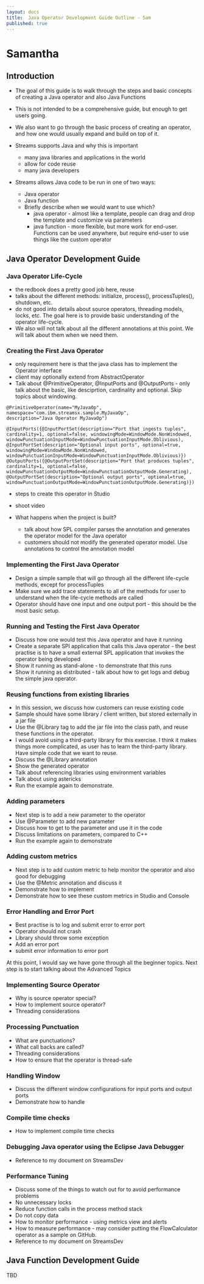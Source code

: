 ```yaml
---
layout: docs
title:  Java Operator Development Guide Outline - Sam
published: true
---
```


# Samantha

## Introduction

* The goal of this guide is to walk through the steps and basic concepts of creating a Java operator and also Java Functions
* This is not intended to be a comprehensive guide, but enough to get users going.
* We also want to go through the basic process of creating an operator, and how one would usually expand and build on top of it.

* Streams supports Java and why this is important 
    * many java libraries and applications in the world
    * allow for code reuse
    * many java developers
    
* Streams allows Java code to be run in one of two ways:
    * Java operator
    * Java function
    * Briefly describe when we would want to use which?
        * java operator - almost like a template, people can drag and drop the template and customize via parameters
        * java function - more flexible, but more work for end-user.  Functions can be used anywhere, but require end-user to use things like the custom operator
        
## Java Operator Development Guide

### Java Operator Life-Cycle

* the redbook does a pretty good job here, reuse 
* talks about the different methods:  initialize, process(), processTuples(), shutdown, etc.
* do not good into details about source operators, threading models, locks, etc.  The goal here is to provide basic understanding of the operator life-cycle.
* We also will not talk about all the different annotations at this point.  We will talk about them when we need them.

### Creating the First Java Operator

* only requirement here is that the java class has to implement the Operator interface
* client may optionally extend from AbstractOperator
* Talk about @PrimitiveOperator, @InputPorts and @OutputPorts - only talk about the basic, like desciprtion, cardinality and optional.  Skip topics about windowing.

```
@PrimitiveOperator(name="MyJavaOp", namespace="com.ibm.streamsx.sample.MyJavaOp",
description="Java Operator MyJavaOp")
```
```
@InputPorts({@InputPortSet(description="Port that ingests tuples", cardinality=1, optional=false, windowingMode=WindowMode.NonWindowed, windowPunctuationInputMode=WindowPunctuationInputMode.Oblivious), @InputPortSet(description="Optional input ports", optional=true, windowingMode=WindowMode.NonWindowed, windowPunctuationInputMode=WindowPunctuationInputMode.Oblivious)})
@OutputPorts({@OutputPortSet(description="Port that produces tuples", cardinality=1, optional=false, windowPunctuationOutputMode=WindowPunctuationOutputMode.Generating), @OutputPortSet(description="Optional output ports", optional=true, windowPunctuationOutputMode=WindowPunctuationOutputMode.Generating)})
```

* steps to create this operator in Studio 
* shoot video

* What happens when the project is built?
   * talk about how SPL compiler parses the annotation and generates the operator model for the Java operator
   * customers should not modify the generated operator model.  Use annotations to control the annotation model
   
### Implementing the First Java Operator

* Design a simple sample that will go through all the different life-cycle methods, except for processTuples
* Make sure we add trace statements to all of the methods for user to understand when the life-cycle methods are called
* Operator should have one input and one output port - this should be the most basic setup.

### Running and Testing the First Java Operator

* Discuss how one would test this Java operator and have it running
* Create a separate SPl application that calls this Java operator - the best practise is to have a small external SPL application that invokes the operator being developed
* Show it running as stand-alone - to demonstrate that this runs
* Show it running as distributed - talk about how to get logs and debug the simple java operator.   

### Reusing functions from existing libraries

* In this session, we discuss how customers can reuse existing code
* Sample should have some library / client written, but stored externally in a jar file
* Use the @Library tag to add the jar file into the class path, and reuse these functions in the operator.
* I would avoid using a third-party library for this exercise.  I think it makes things more complicated, as user has to learn the third-party library.  Have simple code that we want to reuse.
* Discuss the @Library annotation
* Show the generated operator
* Talk about referencing libraries using environment variables
* Talk about using astericks
* Run the example again to demonstrate.

### Adding parameters

* Next step is to add a new parameter to the operator
* Use @Parameter to add new parameter
* Discuss how to get to the parameter and use it in the code
* Discuss limitations on parameters, compared to C++
* Run the example again to demonstrate

### Adding custom metrics

* Next step is to add custom metric to help monitor the operator and also good for debugging
* Use the @Metric annotation and discuss it
* Demonstrate how to implement
* Demonstrate how to see these custom metrics in Studio and Console

### Error Handling and Error Port

* Best practise is to log and submit error to error port
* Operator should not crash
* Library should throw some exception
* Add an error port
* submit error information to error port

At this point, I would say we have gone through all the beginner topics.  Next step is to start talking about the Advanced Topics

### Implementing Source Operator
* Why is source operator special?
* How to implement source operator?
* Threading considerations

### Processing Punctuation

* What are punctuations?
* What call backs are called?
* Threading considerations
* How to ensure that the operator is thread-safe

### Handling Window

* Discuss the different window configurations for input ports and output ports
* Demonstrate how to handle
   
### Compile time checks
* How to implement compile time checks

### Debugging Java operator using the Eclipse Java Debugger
* Reference to my document on StreamsDev

### Performance Tuning
* Discuss some of the things to watch out for to avoid performance problems
* No unnecessary locks
* Reduce function calls in the process method stack
* Do not copy data
* How to monitor performance - using metrics view and alerts
* How to measure performance - may consider putting the FlowCalculator operator as a sample on GitHub.
* Reference to my document on StreamsDev

## Java Function Development Guide       

TBD
    
